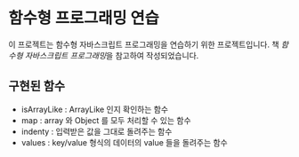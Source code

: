 # 함수형 프로그래밍 연습

이 프로젝트는 함수형 자바스크립트 프로그래밍을 연습하기 위한 프로젝트입니다. 책 *함수형 자바스크립트 프로그래밍*을 참고하여 작성되었습니다.

## 구현된 함수

- isArrayLike : ArrayLike 인지 확인하는 함수
- map : array 와 Object 를 모두 처리할 수 있는 함수
- indenty : 입력받은 값을 그대로 돌려주는 함수
- values : key/value 형식의 데이터의 value 들을 돌려주는 함수
